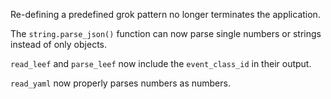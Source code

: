 Re-defining a predefined grok pattern no longer terminates the application.

The `string.parse_json()` function can now parse single numbers or strings instead
of only objects.

`read_leef` and `parse_leef` now include the `event_class_id` in their output.

`read_yaml` now properly parses numbers as numbers.

